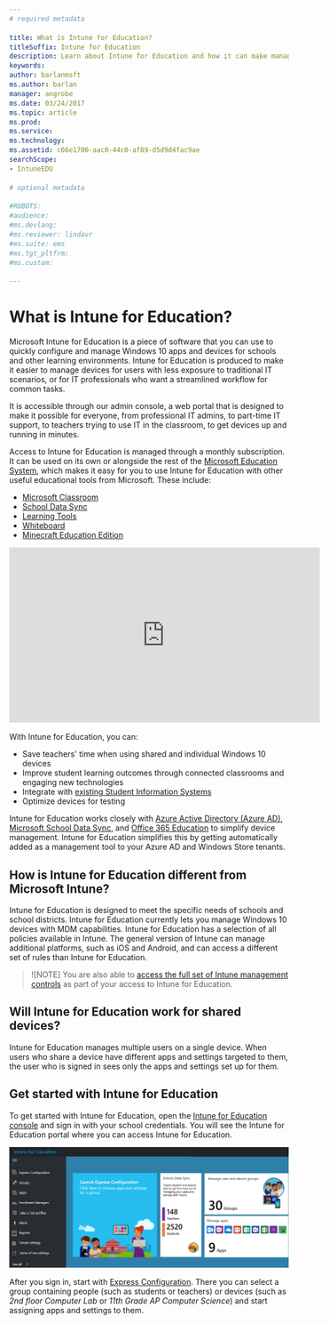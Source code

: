 ```yaml
---
# required metadata

title: What is Intune for Education?
titleSuffix: Intune for Education
description: Learn about Intune for Education and how it can make managing school devices easier.
keywords:
author: barlanmsft
ms.author: barlan
manager: angrobe
ms.date: 03/24/2017
ms.topic: article
ms.prod:
ms.service:
ms.technology:
ms.assetid: c66e1700-aac0-44c0-af89-d5d9d4fac9ae
searchScope:
- IntuneEDU

# optional metadata

#ROBOTS:
#audience:
#ms.devlang:
#ms.reviewer: lindavr
#ms.suite: ems
#ms.tgt_pltfrm:
#ms.custom:

---
```


# What is Intune for Education?

Microsoft Intune for Education is a piece of software that you can use to quickly configure and manage Windows 10 apps and devices for schools and other learning environments. Intune for Education is produced to make it easier to manage devices for users with less exposure to traditional IT scenarios, or for IT professionals who want a streamlined workflow for common tasks.

It is accessible through our admin console, a web portal that is designed to make it possible for everyone, from professional IT admins, to part-time IT support, to teachers trying to use IT in the classroom, to get devices up and running in minutes.

Access to Intune for Education is managed through a monthly subscription. It can be used on its own or alongside the rest of the [Microsoft Education System](https://microsoft.com/education), which makes it easy for you to use Intune for Education with other useful educational tools from Microsoft. These include:

- [Microsoft Classroom](https://education.microsoft.com/GetTrained/introduction-to-microsoft-classroom)
- [School Data Sync](what-is-school-data-sync.md)
- [Learning Tools](https://www.onenote.com/learningtools)
- [Whiteboard](https://www.microsoft.com/research/publication/whiteboard-it)
- [Minecraft Education Edition](https://education.minecraft.net/support/faq)

<iframe width="560" height="315" src="https://www.youtube.com/embed/ukrnCwcLvV8" frameborder="0" allowfullscreen></iframe>

 With Intune for Education, you can:
- Save teachers' time when using shared and individual Windows 10 devices
- Improve student learning outcomes through connected classrooms and engaging new technologies
- Integrate with [existing Student Information Systems](what-is-school-data-sync.md)
- Optimize devices for testing

Intune for Education works closely with [Azure Active Directory (Azure AD)](https://docs.microsoft.com/azure/active-directory/active-directory-administer), [Microsoft School Data Sync](https://sds.microsoft.com), and [Office 365 Education](https://support.office.com/article/Get-started-with-Office-365-Education-AB02ABE5-A1EE-458C-B749-5B44416CCF14) to simplify device management. Intune for Education simplifies this by getting automatically added as a management tool to your Azure AD and Windows Store tenants.

## How is Intune for Education different from Microsoft Intune?
Intune for Education is designed to meet the specific needs of schools and school districts. Intune for Education currently lets you manage Windows 10 devices with MDM capabilities. Intune for Education has a selection of all policies available in Intune. The general version of Intune can manage additional platforms, such as iOS and Android, and can access a different set of rules than Intune for Education.

> ![NOTE]
> You are also able to [access the full set of Intune management controls](https://docs.microsoft.com/intune-azure) as part of your access to Intune for Education.

## Will Intune for Education work for shared devices?
Intune for Education manages multiple users on a single device. When users who share a device have different apps and settings targeted to them, the user who is signed in sees only the apps and settings set up for them.

## Get started with Intune for Education
To get started with Intune for Education, open the [Intune for Education console](https://intuneeducation.portal.azure.com) and sign in with your school credentials. You will see the Intune for Education portal where you can access Intune for Education.

![A screenshot of the landing page once logged in to Intune for Education.](./media/landing-page.png)

After you sign in, start with [Express Configuration](what-is-express-configuration.md). There you can select a group containing people (such as students or teachers) or devices (such as _2nd floor Computer Lab_ or _11th Grade AP Computer Science_) and start assigning apps and settings to them.

<!--

>[&larr; **Add apps**](.\add-apps.md)      [**Get Started** &rarr;](..\get-started\get-started.md) -->
